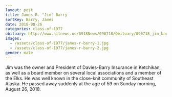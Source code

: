 ```yaml
---
layout: post
title: James R. "Jim" Barry
sortKey: Barry, James
date: 2018-08-26
categories: class-of-1977
obituary: http://www.sitnews.us/0918News/090718/Obituary/090718_jim_barry.html
images:
  - /assets/class-of-1977/james-r-barry-1.jpg
  - /assets/class-of-1977/james-r-barry-2.jpg
gender: male
---
```

Jim was the owner and President of Davies-Barry Insurance in Ketchikan, as well as a board member on several local associations and a member of the Elks. He was well known in the close-knit community of Southeast Alaska. He passed away suddenly at the age of 59 on Sunday morning, August 26, 2018.
